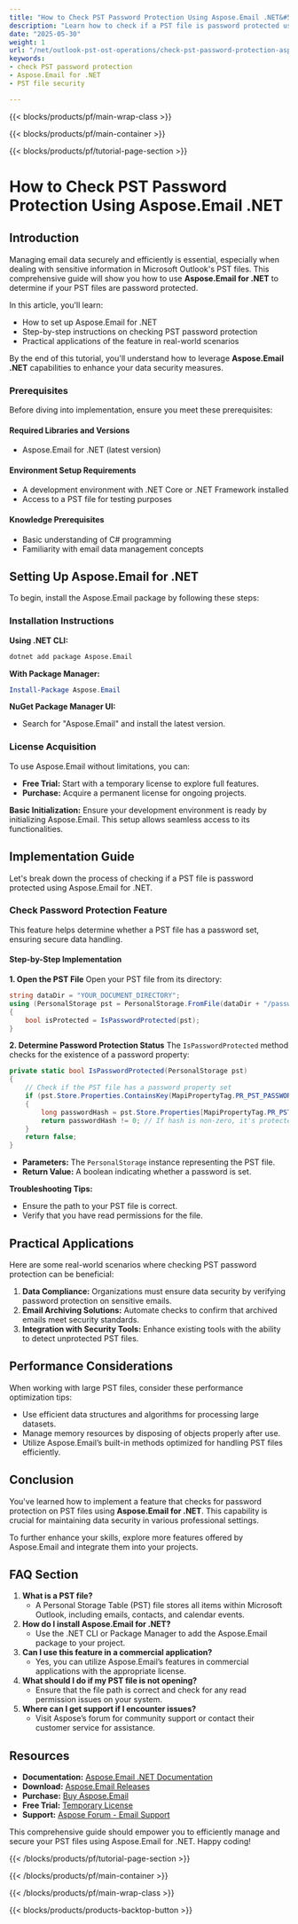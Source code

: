 ```yaml
---
title: "How to Check PST Password Protection Using Aspose.Email .NET&#58; A Comprehensive Guide"
description: "Learn how to check if a PST file is password protected using Aspose.Email for .NET. Secure your email data with this step-by-step guide."
date: "2025-05-30"
weight: 1
url: "/net/outlook-pst-ost-operations/check-pst-password-protection-aspose-email-net/"
keywords:
- check PST password protection
- Aspose.Email for .NET
- PST file security

---
```


{{< blocks/products/pf/main-wrap-class >}}

{{< blocks/products/pf/main-container >}}

{{< blocks/products/pf/tutorial-page-section >}}
# How to Check PST Password Protection Using Aspose.Email .NET

## Introduction
Managing email data securely and efficiently is essential, especially when dealing with sensitive information in Microsoft Outlook's PST files. This comprehensive guide will show you how to use **Aspose.Email for .NET** to determine if your PST files are password protected.

In this article, you'll learn:
- How to set up Aspose.Email for .NET
- Step-by-step instructions on checking PST password protection
- Practical applications of the feature in real-world scenarios

By the end of this tutorial, you'll understand how to leverage **Aspose.Email .NET** capabilities to enhance your data security measures.

### Prerequisites
Before diving into implementation, ensure you meet these prerequisites:

#### Required Libraries and Versions
- Aspose.Email for .NET (latest version)

#### Environment Setup Requirements
- A development environment with .NET Core or .NET Framework installed
- Access to a PST file for testing purposes

#### Knowledge Prerequisites
- Basic understanding of C# programming
- Familiarity with email data management concepts

## Setting Up Aspose.Email for .NET
To begin, install the Aspose.Email package by following these steps:

### Installation Instructions

**Using .NET CLI:**

```bash
dotnet add package Aspose.Email
```

**With Package Manager:**

```powershell
Install-Package Aspose.Email
```

**NuGet Package Manager UI:**
- Search for "Aspose.Email" and install the latest version.

### License Acquisition
To use Aspose.Email without limitations, you can:
- **Free Trial:** Start with a temporary license to explore full features.
- **Purchase:** Acquire a permanent license for ongoing projects.

**Basic Initialization:**
Ensure your development environment is ready by initializing Aspose.Email. This setup allows seamless access to its functionalities.

## Implementation Guide
Let's break down the process of checking if a PST file is password protected using Aspose.Email for .NET.

### Check Password Protection Feature
This feature helps determine whether a PST file has a password set, ensuring secure data handling.

#### Step-by-Step Implementation

**1. Open the PST File**
Open your PST file from its directory:

```csharp
string dataDir = "YOUR_DOCUMENT_DIRECTORY";
using (PersonalStorage pst = PersonalStorage.FromFile(dataDir + "/passwordprotectedPST.pst"))
{
    bool isProtected = IsPasswordProtected(pst);
}
```

**2. Determine Password Protection Status**
The `IsPasswordProtected` method checks for the existence of a password property:

```csharp
private static bool IsPasswordProtected(PersonalStorage pst)
{
    // Check if the PST file has a password property set
    if (pst.Store.Properties.ContainsKey(MapiPropertyTag.PR_PST_PASSWORD))
    {
        long passwordHash = pst.Store.Properties[MapiPropertyTag.PR_PST_PASSWORD].GetLong();
        return passwordHash != 0; // If hash is non-zero, it's protected
    }
    return false;
}
```

- **Parameters:** The `PersonalStorage` instance representing the PST file.
- **Return Value:** A boolean indicating whether a password is set.

**Troubleshooting Tips:**
- Ensure the path to your PST file is correct.
- Verify that you have read permissions for the file.

## Practical Applications
Here are some real-world scenarios where checking PST password protection can be beneficial:
1. **Data Compliance:** Organizations must ensure data security by verifying password protection on sensitive emails.
2. **Email Archiving Solutions:** Automate checks to confirm that archived emails meet security standards.
3. **Integration with Security Tools:** Enhance existing tools with the ability to detect unprotected PST files.

## Performance Considerations
When working with large PST files, consider these performance optimization tips:
- Use efficient data structures and algorithms for processing large datasets.
- Manage memory resources by disposing of objects properly after use.
- Utilize Aspose.Email’s built-in methods optimized for handling PST files efficiently.

## Conclusion
You've learned how to implement a feature that checks for password protection on PST files using **Aspose.Email for .NET**. This capability is crucial for maintaining data security in various professional settings.

To further enhance your skills, explore more features offered by Aspose.Email and integrate them into your projects.

## FAQ Section
1. **What is a PST file?**
   - A Personal Storage Table (PST) file stores all items within Microsoft Outlook, including emails, contacts, and calendar events.
2. **How do I install Aspose.Email for .NET?**
   - Use the .NET CLI or Package Manager to add the Aspose.Email package to your project.
3. **Can I use this feature in a commercial application?**
   - Yes, you can utilize Aspose.Email’s features in commercial applications with the appropriate license.
4. **What should I do if my PST file is not opening?**
   - Ensure that the file path is correct and check for any read permission issues on your system.
5. **Where can I get support if I encounter issues?**
   - Visit Aspose’s forum for community support or contact their customer service for assistance.

## Resources
- **Documentation:** [Aspose.Email .NET Documentation](https://reference.aspose.com/email/net/)
- **Download:** [Aspose.Email Releases](https://releases.aspose.com/email/net/)
- **Purchase:** [Buy Aspose.Email](https://purchase.aspose.com/buy)
- **Free Trial:** [Temporary License](https://releases.aspose.com/email/net/)
- **Support:** [Aspose Forum - Email Support](https://forum.aspose.com/c/email/10)

This comprehensive guide should empower you to efficiently manage and secure your PST files using Aspose.Email for .NET. Happy coding!

{{< /blocks/products/pf/tutorial-page-section >}}

{{< /blocks/products/pf/main-container >}}

{{< /blocks/products/pf/main-wrap-class >}}

{{< blocks/products/products-backtop-button >}}